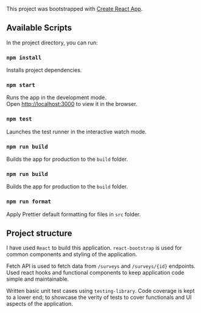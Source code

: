 This project was bootstrapped with [Create React App](https://github.com/facebook/create-react-app).

## Available Scripts

In the project directory, you can run:

### `npm install`

Installs project dependencies. 

### `npm start`

Runs the app in the development mode.<br />
Open [http://localhost:3000](http://localhost:3000) to view it in the browser.

### `npm test`

Launches the test runner in the interactive watch mode.

### `npm run build`

Builds the app for production to the `build` folder.

### `npm run build`

Builds the app for production to the `build` folder.

### `npm run format`

Apply Prettier default formatting for files in `src` folder.

## Project structure
I have used `React` to build this application. `react-bootstrap` is used for common components and styling of the application.

Fetch API is used to fetch data from `/surveys` and `/surveys/{id}` endpoints. Used react hooks and functional components to keep application code simple and maintainable.

Written basic unit test cases using `testing-library`. Code coverage is kept to a lower end; to showcase the verity of tests to cover functionals and UI aspects of the application.